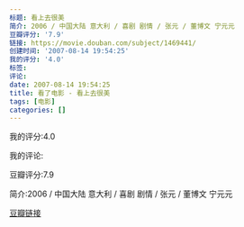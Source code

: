 ```yaml
---
标题: 看上去很美
简介: 2006 / 中国大陆 意大利 / 喜剧 剧情 / 张元 / 董博文 宁元元
豆瓣评分: '7.9'
链接: https://movie.douban.com/subject/1469441/
创建时间: '2007-08-14 19:54:25'
我的评分: '4.0'
标签:
评论:
date: 2007-08-14 19:54:25
title: 看了电影 - 看上去很美
tags: [电影]
categories: []
---
```


我的评分:4.0

我的评论:

豆瓣评分:7.9

简介:2006 / 中国大陆 意大利 / 喜剧 剧情 / 张元 / 董博文 宁元元

[豆瓣链接](https://movie.douban.com/subject/1469441/)

